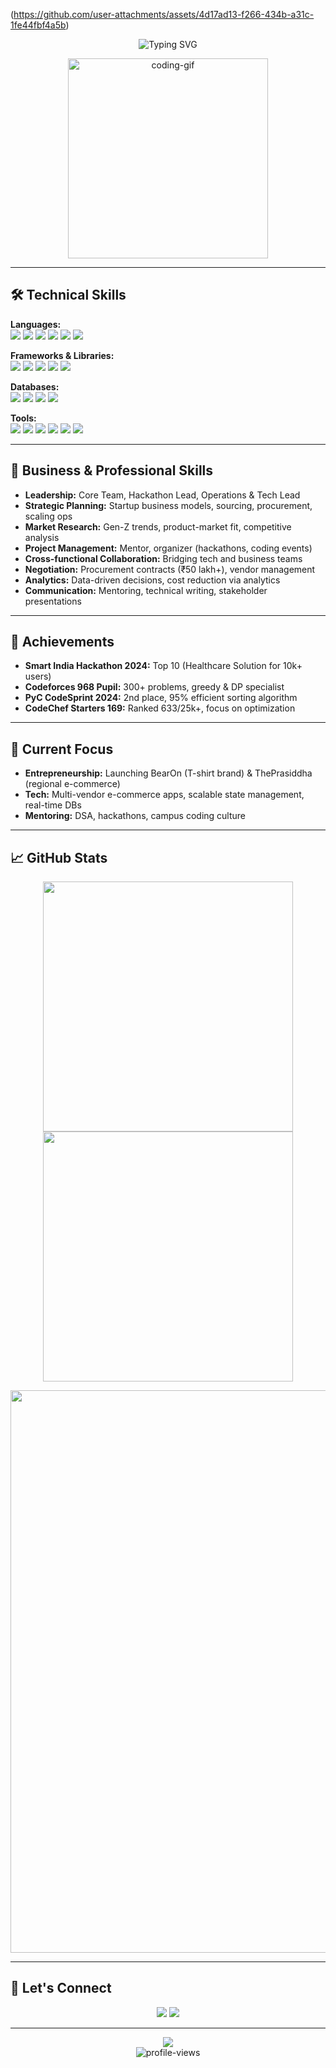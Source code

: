 (https://github.com/user-attachments/assets/4d17ad13-f266-434b-a31c-1fe44fbf4a5b)<!-- Animated Top 1% Developer & Entrepreneurial README for shaurya-8055 -->

<p align="center">
  <img src="https://readme-typing-svg.demolab.com/?font=Fira+Code&duration=2000&pause=800&color=F7971E&center=true&vCenter=true&multiline=true&width=700&height=60&lines=Hey%2C+I'm+Shaurya+%7C+Top+10%25+IIITian!;Fullstack+Flutter+%2B+Web+Developer+%F0%9F%92%BB;Entrepreneur+%26+Business+Strategist+%F0%9F%92%B0;AI%2FML+%2F+DSA+Enthusiast;" alt="Typing SVG" />
</p>

<p align="center">
  <img src="https://media.giphy.com/media/L8K62iTDkzGX6/giphy.gif" width="320" alt="coding-gif"/>
</p>

---

## 🛠️ Technical Skills

**Languages:**  
<img src="https://img.shields.io/badge/C%2FC++-00599C?style=flat-square&logo=c%2B%2B&logoColor=white"/> 
<img src="https://img.shields.io/badge/Python-3776AB?style=flat-square&logo=python&logoColor=white"/>
<img src="https://img.shields.io/badge/JavaScript-F7DF1E?style=flat-square&logo=javascript&logoColor=black"/>
<img src="https://img.shields.io/badge/Dart-0175C2?style=flat-square&logo=dart&logoColor=white"/>
<img src="https://img.shields.io/badge/HTML5-E34F26?style=flat-square&logo=html5&logoColor=white"/>
<img src="https://img.shields.io/badge/CSS3-1572B6?style=flat-square&logo=css3&logoColor=white"/>

**Frameworks & Libraries:**  
<img src="https://img.shields.io/badge/Flutter-02569B?style=flat-square&logo=flutter&logoColor=white"/>
<img src="https://img.shields.io/badge/React.js-61DAFB?style=flat-square&logo=react&logoColor=black"/>
<img src="https://img.shields.io/badge/Node.js-339933?style=flat-square&logo=node.js&logoColor=white"/>
<img src="https://img.shields.io/badge/Express.js-000000?style=flat-square&logo=express&logoColor=white"/>
<img src="https://img.shields.io/badge/RESTful%20APIs-0052CC?style=flat-square"/>

**Databases:**  
<img src="https://img.shields.io/badge/SQL-4479A1?style=flat-square&logo=mysql&logoColor=white"/>
<img src="https://img.shields.io/badge/MongoDB-47A248?style=flat-square&logo=mongodb&logoColor=white"/>
<img src="https://img.shields.io/badge/Firebase-FFCA28?style=flat-square&logo=firebase&logoColor=black"/>
<img src="https://img.shields.io/badge/Supabase-3ECF8E?style=flat-square&logo=supabase&logoColor=black"/>

**Tools:**  
<img src="https://img.shields.io/badge/Git-F05032?style=flat-square&logo=git&logoColor=white"/>
<img src="https://img.shields.io/badge/GitHub-181717?style=flat-square&logo=github&logoColor=white"/>
<img src="https://img.shields.io/badge/VS%20Code-007ACC?style=flat-square&logo=visual-studio-code&logoColor=white"/>
<img src="https://img.shields.io/badge/Figma-F24E1E?style=flat-square&logo=figma&logoColor=white"/>
<img src="https://img.shields.io/badge/Marg%20ERP-FF6F00?style=flat-square"/>
<img src="https://img.shields.io/badge/Riverpod-2C2C2C?style=flat-square"/>

---

## 💼 Business & Professional Skills

- **Leadership:** Core Team, Hackathon Lead, Operations & Tech Lead
- **Strategic Planning:** Startup business models, sourcing, procurement, scaling ops
- **Market Research:** Gen-Z trends, product-market fit, competitive analysis
- **Project Management:** Mentor, organizer (hackathons, coding events)
- **Cross-functional Collaboration:** Bridging tech and business teams
- **Negotiation:** Procurement contracts (₹50 lakh+), vendor management
- **Analytics:** Data-driven decisions, cost reduction via analytics
- **Communication:** Mentoring, technical writing, stakeholder presentations

---

## 🏅 Achievements

- **Smart India Hackathon 2024:** Top 10 (Healthcare Solution for 10k+ users)
- **Codeforces 968 Pupil:** 300+ problems, greedy & DP specialist
- **PyC CodeSprint 2024:** 2nd place, 95% efficient sorting algorithm
- **CodeChef Starters 169:** Ranked 633/25k+, focus on optimization

---

## 🌱 Current Focus

- **Entrepreneurship:** Launching BearOn (T-shirt brand) & ThePrasiddha (regional e-commerce)
- **Tech:** Multi-vendor e-commerce apps, scalable state management, real-time DBs
- **Mentoring:** DSA, hackathons, campus coding culture

---

## 📈 GitHub Stats

<p align="center">
  <img src="https://github-readme-stats.vercel.app/api?username=shaurya-8055&show_icons=true&theme=tokyonight&hide=issues,contribs&count_private=true" width="400"/>
  <img src="https://github-readme-streak-stats.herokuapp.com/?user=shaurya-8055&theme=tokyonight" width="400"/>
</p>
<p align="center">
  <img src="https://github-readme-activity-graph.vercel.app/graph?username=shaurya-8055&theme=github-compact" width="900"/>
</p>

---

## 🤝 Let's Connect

<p align="center">
  <a href="mailto:your.email@example.com"><img src="https://img.shields.io/badge/Email-D14836?style=flat-square&logo=gmail&logoColor=white"/></a>
  <a href="https://www.linkedin.com/in/shaurya-shakya8055/"><img src="https://img.shields.io/badge/LinkedIn-0077B5?style=flat-square&logo=linkedin&logoColor=white"/></a>
</p>

---

<p align="center">
  <img src="https://quotes-github-readme.vercel.app/api?type=horizontal&theme=tokyonight" />
  <br/>
  <img src="https://komarev.com/ghpvc/?username=shaurya-8055&style=flat-square&color=blue" alt="profile-views" />
</p>

<!--
✨ All skills and achievements are based on actual resume content.
Edit contact links as needed!
-->

